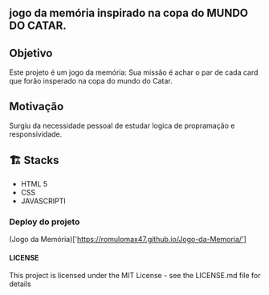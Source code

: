## jogo da memória inspirado na copa do MUNDO DO CATAR.

## Objetivo 

Este projeto é um jogo da memória: Sua missão é achar o par de cada card que forão insperado na copa do mundo do Catar. 

## Motivação 
Surgiu da necessidade pessoal de estudar logica de propramação e responsividade.

## 🏗️ Stacks

- HTML 5
- CSS
- JAVASCRIPTI

### Deploy do projeto
(Jogo da Memória)['https://romulomax47.github.io/Jogo-da-Memoria/']

#### LICENSE 

This project is licensed under the MIT License - see the LICENSE.md file for details

